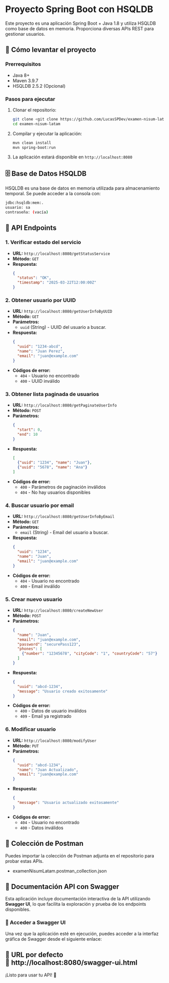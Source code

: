 # Proyecto Spring Boot con HSQLDB

Este proyecto es una aplicación Spring Boot + Java 1.8 y utiliza HSQLDB como base de datos en memoria. Proporciona diversas APIs REST para gestionar usuarios.

## 🚀 Cómo levantar el proyecto

### Prerrequisitos
- Java 8+
- Maven 3.9.7
- HSQLDB 2.5.2 (Opcional)

### Pasos para ejecutar
1. Clonar el repositorio:
   ```sh
   git clone <git clone https://github.com/LucasSPDev/examen-nisum-latam.git>
   cd examen-nisum-latam
   ```
2. Compilar y ejecutar la aplicación:
   ```sh
   mvn clean install
   mvn spring-boot:run
   ```
3. La aplicación estará disponible en `http://localhost:8080`

## 🗄️ Base de Datos HSQLDB
HSQLDB es una base de datos en memoria utilizada para almacenamiento temporal. Se puede acceder a la consola con:
```sh
jdbc:hsqldb:mem:.
usuario: sa
contraseña: (vacía)
```

## 📌 API Endpoints

### 1. Verificar estado del servicio
- **URL:** `http://localhost:8080/getStatusService`
- **Método:** `GET`
- **Respuesta:**
  ```json
  {
    "status": "OK",
    "timestamp": "2025-03-22T12:00:00Z"
  }
  ```

### 2. Obtener usuario por UUID
- **URL:** `http://localhost:8080/getUserInfoByUUID`
- **Método:** `GET`
- **Parámetros:**
  - `uuid` (String) - UUID del usuario a buscar.
- **Respuesta:**
  ```json
  {
    "uuid": "1234-abcd",
    "name": "Juan Perez",
    "email": "juan@example.com"
  }
  ```
- **Códigos de error:**
  - `404` - Usuario no encontrado
  - `400` - UUID inválido

### 3. Obtener lista paginada de usuarios
- **URL:** `http://localhost:8080/getPaginateUserInfo`
- **Método:** `POST`
- **Parámetros:**
  ```json
  {
    "start": 0,
    "end": 10
  }
  ```
- **Respuesta:**
  ```json
  [
    {"uuid": "1234", "name": "Juan"},
    {"uuid": "5678", "name": "Ana"}
  ]
  ```
- **Códigos de error:**
  - `400` - Parámetros de paginación inválidos
  - `404` - No hay usuarios disponibles

### 4. Buscar usuario por email
- **URL:** `http://localhost:8080/getUserInfoByEmail`
- **Método:** `GET`
- **Parámetros:**
  - `email` (String) - Email del usuario a buscar.
- **Respuesta:**
  ```json
  {
    "uuid": "1234",
    "name": "Juan",
    "email": "juan@example.com"
  }
  ```
- **Códigos de error:**
  - `404` - Usuario no encontrado
  - `400` - Email inválido

### 5. Crear nuevo usuario
- **URL:** `http://localhost:8080/createNewUser`
- **Método:** `POST`
- **Parámetros:**
  ```json
  {
    "name": "Juan",
    "email": "juan@example.com",
    "password": "securePass123",
    "phones": [
      {"number": "12345678", "cityCode": "1", "countryCode": "57"}
    ]
  }
  ```
- **Respuesta:**
  ```json
  {
    "uuid": "abcd-1234",
    "message": "Usuario creado exitosamente"
  }
  ```
- **Códigos de error:**
  - `400` - Datos de usuario inválidos
  - `409` - Email ya registrado

### 6. Modificar usuario
- **URL:** `http://localhost:8080/modifyUser`
- **Método:** `PUT`
- **Parámetros:**
  ```json
  {
    "uuid": "abcd-1234",
    "name": "Juan Actualizado",
    "email": "juan@example.com"
  }
  ```
- **Respuesta:**
  ```json
  {
    "message": "Usuario actualizado exitosamente"
  }
  ```
- **Códigos de error:**
  - `404` - Usuario no encontrado
  - `400` - Datos inválidos

## 📄 Colección de Postman
Puedes importar la colección de Postman adjunta en el repositorio para probar estas APIs.

- examenNisumLatam.postman_collection.json

## 📄 Documentación API con Swagger

Esta aplicación incluye documentación interactiva de la API utilizando **Swagger UI**, lo que facilita la exploración y prueba de los endpoints disponibles.

### 🔹 Acceder a Swagger UI
Una vez que la aplicación esté en ejecución, puedes acceder a la interfaz gráfica de Swagger desde el siguiente enlace:

📌 **URL por defecto**  
🔗 http://localhost:8080/swagger-ui.html
---

¡Listo para usar tu API! 🚀


